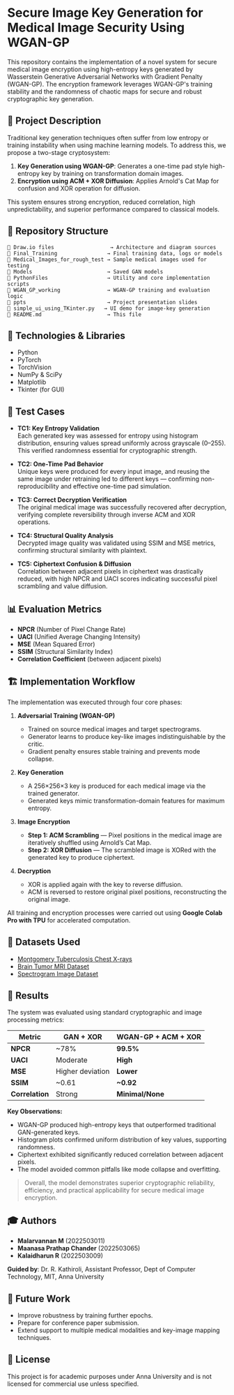# Secure Image Key Generation for Medical Image Security Using WGAN-GP

This repository contains the implementation of a novel system for secure medical image encryption using high-entropy keys generated by Wasserstein Generative Adversarial Networks with Gradient Penalty (WGAN-GP). The encryption framework leverages WGAN-GP's training stability and the randomness of chaotic maps for secure and robust cryptographic key generation.

## 🧠 Project Description

Traditional key generation techniques often suffer from low entropy or training instability when using machine learning models. To address this, we propose a two-stage cryptosystem:

1. **Key Generation using WGAN-GP**: Generates a one-time pad style high-entropy key by training on transformation domain images.  
2. **Encryption using ACM + XOR Diffusion**: Applies Arnold's Cat Map for confusion and XOR operation for diffusion.

This system ensures strong encryption, reduced correlation, high unpredictability, and superior performance compared to classical models.

## 📂 Repository Structure

```
📁 Draw.io files                  → Architecture and diagram sources  
📁 Final_Training                → Final training data, logs or models  
📁 Medical_Images_for_rough_test → Sample medical images used for testing  
📁 Models                        → Saved GAN models  
📁 PythonFiles                   → Utility and core implementation scripts  
📁 WGAN_GP_working               → WGAN-GP training and evaluation logic  
📁 ppts                          → Project presentation slides  
📄 simple_ui_using_TKinter.py   → UI demo for image-key generation  
📄 README.md                     → This file  
```

## 🔧 Technologies & Libraries

- Python  
- PyTorch  
- TorchVision  
- NumPy & SciPy  
- Matplotlib  
- Tkinter (for GUI)

## 🧪 Test Cases

- **TC1: Key Entropy Validation**  
  Each generated key was assessed for entropy using histogram distribution, ensuring values spread uniformly across grayscale (0–255). This verified randomness essential for cryptographic strength.

- **TC2: One-Time Pad Behavior**  
  Unique keys were produced for every input image, and reusing the same image under retraining led to different keys — confirming non-reproducibility and effective one-time pad simulation.

- **TC3: Correct Decryption Verification**  
  The original medical image was successfully recovered after decryption, verifying complete reversibility through inverse ACM and XOR operations.

- **TC4: Structural Quality Analysis**  
  Decrypted image quality was validated using SSIM and MSE metrics, confirming structural similarity with plaintext.

- **TC5: Ciphertext Confusion & Diffusion**  
  Correlation between adjacent pixels in ciphertext was drastically reduced, with high NPCR and UACI scores indicating successful pixel scrambling and value diffusion.

## 📊 Evaluation Metrics

- **NPCR** (Number of Pixel Change Rate)  
- **UACI** (Unified Average Changing Intensity)  
- **MSE** (Mean Squared Error)  
- **SSIM** (Structural Similarity Index)  
- **Correlation Coefficient** (between adjacent pixels)

## 🏗️ Implementation Workflow

The implementation was executed through four core phases:

1. **Adversarial Training (WGAN-GP)**  
   - Trained on source medical images and target spectrograms.  
   - Generator learns to produce key-like images indistinguishable by the critic.  
   - Gradient penalty ensures stable training and prevents mode collapse.

2. **Key Generation**  
   - A 256×256×3 key is produced for each medical image via the trained generator.  
   - Generated keys mimic transformation-domain features for maximum entropy.

3. **Image Encryption**  
   - **Step 1: ACM Scrambling** — Pixel positions in the medical image are iteratively shuffled using Arnold’s Cat Map.  
   - **Step 2: XOR Diffusion** — The scrambled image is XORed with the generated key to produce ciphertext.

4. **Decryption**  
   - XOR is applied again with the key to reverse diffusion.  
   - ACM is reversed to restore original pixel positions, reconstructing the original image.

All training and encryption processes were carried out using **Google Colab Pro with TPU** for accelerated computation.

## 🧪 Datasets Used

- [Montgomery Tuberculosis Chest X-rays](https://www.kaggle.com/datasets/raddar/tuberculosis-chest-xrays-montgomery)  
- [Brain Tumor MRI Dataset](https://www.kaggle.com/masoudnickparvar/brain-tumor-mri-dataset)  
- [Spectrogram Image Dataset](https://www.kaggle.com/datasets/vishalbakshi/hms-hbac-training-spectrogram-images)

## 📌 Results

The system was evaluated using standard cryptographic and image processing metrics:

| **Metric**                | **GAN + XOR**    | **WGAN-GP + ACM + XOR** |
|--------------------------|------------------|--------------------------|
| **NPCR**                 | ~78%             | **99.5%**                |
| **UACI**                 | Moderate         | **High**                 |
| **MSE**                  | Higher deviation | **Lower**                |
| **SSIM**                 | ~0.61            | **~0.92**                |
| **Correlation**          | Strong           | **Minimal/None**         |

**Key Observations:**
- WGAN-GP produced high-entropy keys that outperformed traditional GAN-generated keys.
- Histogram plots confirmed uniform distribution of key values, supporting randomness.
- Ciphertext exhibited significantly reduced correlation between adjacent pixels.
- The model avoided common pitfalls like mode collapse and overfitting.

> Overall, the model demonstrates superior cryptographic reliability, efficiency, and practical applicability for secure medical image encryption.

## 🎓 Authors

- **Malarvannan M** (2022503011)  
- **Maanasa Prathap Chander** (2022503065)  
- **Kalaidharun R** (2022503009)  

**Guided by**: Dr. R. Kathiroli, Assistant Professor, Dept of Computer Technology, MIT, Anna University

## 📅 Future Work

- Improve robustness by training further epochs.  
- Prepare for conference paper submission.  
- Extend support to multiple medical modalities and key-image mapping techniques.

## 📄 License

This project is for academic purposes under Anna University and is not licensed for commercial use unless specified.

